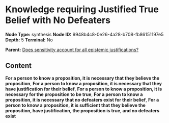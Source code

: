# Knowledge requiring Justified True Belief with No Defeaters

**Node Type:** synthesis
**Node ID:** 9948b4c8-0e26-4a28-b708-fb86151197e5
**Depth:** 5
**Terminal:** No

**Parent:** [Does sensitivity account for all epistemic justifications?](does-sensitivity-account-for-all-epistemic-justifications-antithesis-5bacddbb-5f92-417f-a450-a7df4717c20e.md)

## Content

**For a person to know a proposition, it is necessary that they believe the proposition**, **For a person to know a proposition, it is necessary that they have justification for their belief**, **For a person to know a proposition, it is necessary for the proposition to be true**, **For a person to know a proposition, it is necessary that no defeaters exist for their belief**, **For a person to know a proposition, it is sufficient that they believe the proposition, have justification, the proposition is true, and no defeaters exist**
